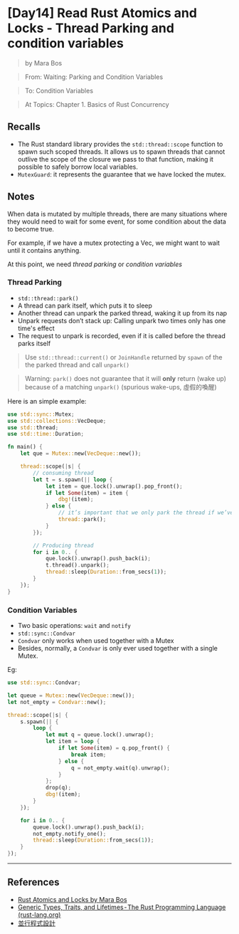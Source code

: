 # [Day14] Read Rust Atomics and Locks - Thread Parking and condition variables

> by Mara Bos

> From: Waiting: Parking and Condition Variables

> To: Condition Variables

> At Topics: Chapter 1. Basics of Rust Concurrency

## Recalls

- The Rust standard library provides the `std::thread::scope` function to spawn such scoped threads. It allows us to spawn threads that cannot outlive the scope of the closure we pass to that function, making it possible to safely borrow local variables.
- `MutexGuard`: it represents the guarantee that we have locked the mutex.

## Notes

When data is mutated by multiple threads, there are many situations where they would need to wait for some event, for some condition about the data to become true. 

For example, if we have a mutex protecting a Vec, we might want to wait until it contains anything.

At this point, we need *thread parking* or *condition variables*

### Thread Parking

- `std::thread::park()`
- A thread can park itself, which puts it to sleep
- Another thread can unpark the parked thread, waking it up from its nap
- Unpark requests don’t stack up: Calling unpark two times only has one time's effect
- The request to unpark is recorded, even if it is called before the thread parks itself

> Use `std::thread::current()` or `JoinHandle` returned by `spawn` of the the parked thread and call `unpark()`

> Warning: `park()` does not guarantee that it will **only** return (wake up) because of a matching `unpark()` (spurious wake-ups, 虛假的喚醒)

Here is an simple example:

```rust
use std::sync::Mutex;
use std::collections::VecDeque;
use std::thread;
use std::time::Duration;

fn main() {
    let que = Mutex::new(VecDeque::new());

    thread::scope(|s| {
        // consuming thread
        let t = s.spawn(|| loop {
            let item = que.lock().unwrap().pop_front();
            if let Some(item) = item {
                dbg!(item);
            } else {
                // it’s important that we only park the thread if we’ve seen the queue is empty
                thread::park();
            }
        });

        // Producing thread
        for i in 0.. {
            que.lock().unwrap().push_back(i);
            t.thread().unpark();
            thread::sleep(Duration::from_secs(1));
        }
    });
}
```

### Condition Variables

- Two basic operations: `wait` and `notify`
- `std::sync::Condvar`
- `Condvar` only works when used together with a Mutex
- Besides, normally, a `Condvar` is only ever used together with a single Mutex.

Eg:

```rust
use std::sync::Condvar;

let queue = Mutex::new(VecDeque::new());
let not_empty = Condvar::new();

thread::scope(|s| {
    s.spawn(|| {
        loop {
            let mut q = queue.lock().unwrap();
            let item = loop {
                if let Some(item) = q.pop_front() {
                    break item;
                } else {
                    q = not_empty.wait(q).unwrap();
                }
            };
            drop(q);
            dbg!(item);
        }
    });

    for i in 0.. {
        queue.lock().unwrap().push_back(i);
        not_empty.notify_one();
        thread::sleep(Duration::from_secs(1));
    }
});
```

---

## References

- [Rust Atomics and Locks by Mara Bos](https://marabos.nl/atomics/)
- [Generic Types, Traits, and Lifetimes - The Rust Programming Language (rust-lang.org)](https://doc.rust-lang.org/stable/book/ch10-00-generics.html)
- [並行程式設計](https://hackmd.io/@sysprog/concurrency/https%3A%2F%2Fhackmd.io%2F%40sysprog%2FS1AMIFt0D)
